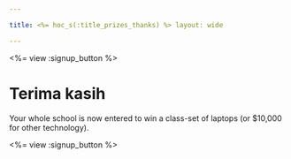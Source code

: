 ```yaml
---

title: <%= hoc_s(:title_prizes_thanks) %> layout: wide

---
```


<%= view :signup_button %>

# Terima kasih

Your whole school is now entered to win a class-set of laptops (or $10,000 for other technology).

<%= view :signup_button %>
